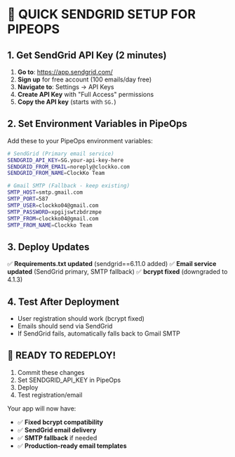 # 🚀 QUICK SENDGRID SETUP FOR PIPEOPS

## 1. Get SendGrid API Key (2 minutes)
1. **Go to**: https://app.sendgrid.com/
2. **Sign up** for free account (100 emails/day free)
3. **Navigate to**: Settings → API Keys
4. **Create API Key** with "Full Access" permissions
5. **Copy the API key** (starts with `SG.`)

## 2. Set Environment Variables in PipeOps
Add these to your PipeOps environment variables:

```bash
# SendGrid (Primary email service)
SENDGRID_API_KEY=SG.your-api-key-here
SENDGRID_FROM_EMAIL=noreply@clockko.com
SENDGRID_FROM_NAME=ClockKo Team

# Gmail SMTP (Fallback - keep existing)
SMTP_HOST=smtp.gmail.com
SMTP_PORT=587
SMTP_USER=clockko04@gmail.com
SMTP_PASSWORD=xpgijswtzbdrzmpe
SMTP_FROM=clockko04@gmail.com
SMTP_FROM_NAME=Clockko Team
```

## 3. Deploy Updates
✅ **Requirements.txt updated** (sendgrid==6.11.0 added)
✅ **Email service updated** (SendGrid primary, SMTP fallback)
✅ **bcrypt fixed** (downgraded to 4.1.3)

## 4. Test After Deployment
- User registration should work (bcrypt fixed)
- Emails should send via SendGrid
- If SendGrid fails, automatically falls back to Gmail SMTP

## 🎯 READY TO REDEPLOY!
1. Commit these changes
2. Set SENDGRID_API_KEY in PipeOps
3. Deploy
4. Test registration/email

Your app will now have:
- ✅ **Fixed bcrypt compatibility**
- ✅ **SendGrid email delivery** 
- ✅ **SMTP fallback** if needed
- ✅ **Production-ready email templates**